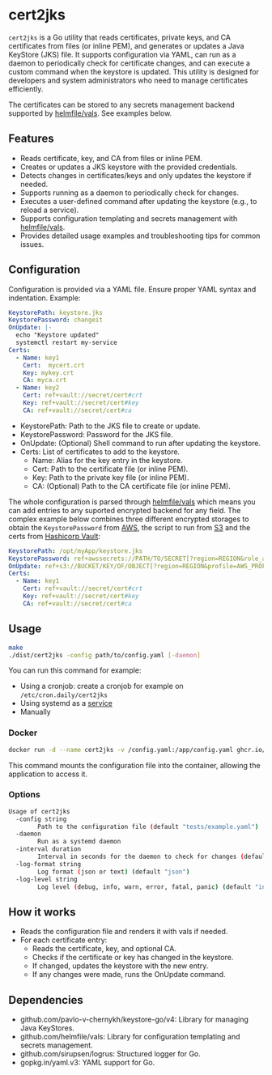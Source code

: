 # cert2jks

`cert2jks` is a Go utility that reads certificates, private keys, and CA certificates from files (or inline PEM), and generates or updates a Java KeyStore (JKS) file. It supports configuration via YAML, can run as a daemon to periodically check for certificate changes, and can execute a custom command when the keystore is updated. This utility is designed for developers and system administrators who need to manage certificates efficiently.

The certificates can be stored to any secrets management backend supported by [helmfile/vals](https://github.com/helmfile/vals?tab=readme-ov-file#supported-backends). See examples below.

## Features

- Reads certificate, key, and CA from files or inline PEM.
- Creates or updates a JKS keystore with the provided credentials.
- Detects changes in certificates/keys and only updates the keystore if needed.
- Supports running as a daemon to periodically check for changes.
- Executes a user-defined command after updating the keystore (e.g., to reload a service).
- Supports configuration templating and secrets management with [helmfile/vals](https://github.com/helmfile/vals).
- Provides detailed usage examples and troubleshooting tips for common issues.

## Configuration

Configuration is provided via a YAML file. Ensure proper YAML syntax and indentation. Example:

```yaml
KeystorePath: keystore.jks
KeystorePassword: changeit
OnUpdate: |-
  echo "Keystore updated"
  systemctl restart my-service
Certs:
  - Name: key1
    Cert:  mycert.crt
    Key: mykey.crt
    CA: myca.crt
  - Name: key2
    Cert: ref+vault://secret/cert#crt
    Key: ref+vault://secret/cert#key
    CA: ref+vault://secret/cert#ca
```

* KeystorePath: Path to the JKS file to create or update.
* KeystorePassword: Password for the JKS file.
* OnUpdate: (Optional) Shell command to run after updating the keystore.
* Certs: List of certificates to add to the keystore.
    * Name: Alias for the key entry in the keystore.
    * Cert: Path to the certificate file (or inline PEM).
    * Key: Path to the private key file (or inline PEM).
    * CA: (Optional) Path to the CA certificate file (or inline PEM).

The whole configuration is parsed through [helmfile/vals](https://github.com/helmfile/vals?tab=readme-ov-file#supported-backends) which means you can add
entries to any suported encrypted backend for any field. The complex example below combines three different encrypted storages
to obtain the `KeystorePassword` from [AWS](https://aws.amazon.com/secrets-manager/),
the script to run from [S3](https://aws.amazon.com/s3/) and the certs from [Hashicorp Vault](https://developer.hashicorp.com/vault):

```yaml
KeystorePath: /opt/myApp/keystore.jks
KeystorePassword: ref+awssecrets://PATH/TO/SECRET[?region=REGION&role_arn=ASSUMED_ROLE_ARN]#/KeystorePassword
OnUpdate: ref+s3://BUCKET/KEY/OF/OBJECT[?region=REGION&profile=AWS_PROFILE&role_arn=ASSUMED_ROLE_ARN&version_id=ID]
Certs:
  - Name: key1
    Cert: ref+vault://secret/cert#crt
    Key: ref+vault://secret/cert#key
    CA: ref+vault://secret/cert#ca
```

## Usage

```sh
make
./dist/cert2jks -config path/to/config.yaml [-daemon]
```

You can run this command for example:

- Using a cronjob: create a cronjob for example on `/etc/cron.daily/cert2jks`
- Using systemd as a [service](./resources/cert2jks.service)
- Manually

### Docker

```sh
docker run -d --name cert2jks -v /config.yaml:/app/config.yaml ghcr.io/digitalis-io/cert2jks:latest
```
This command mounts the configuration file into the container, allowing the application to access it.

### Options

```sh
Usage of cert2jks
  -config string
    	Path to the configuration file (default "tests/example.yaml")
  -daemon
    	Run as a systemd daemon
  -interval duration
    	Interval in seconds for the daemon to check for changes (default 12h0m0s)
  -log-format string
        Log format (json or text) (default "json")
  -log-level string
        Log level (debug, info, warn, error, fatal, panic) (default "info")
```

## How it works

* Reads the configuration file and renders it with vals if needed.
* For each certificate entry:
    * Reads the certificate, key, and optional CA.
    * Checks if the certificate or key has changed in the keystore.
    * If changed, updates the keystore with the new entry.
    * If any changes were made, runs the OnUpdate command.

## Dependencies

- github.com/pavlo-v-chernykh/keystore-go/v4: Library for managing Java KeyStores.
- github.com/helmfile/vals: Library for configuration templating and secrets management.
- github.com/sirupsen/logrus: Structured logger for Go.
- gopkg.in/yaml.v3: YAML support for Go.
